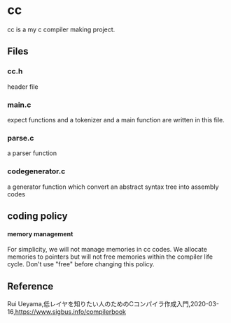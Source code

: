# cc
cc is a my c compiler making project.

## Files

### cc.h
header file

### main.c 

expect functions and a tokenizer and a main function are written in this file.

### parse.c
a parser function 

### codegenerator.c
a generator function which convert an abstract syntax tree into  assembly codes 

## coding policy

#### memory management 
For simplicity, we will not manage memories in cc codes.
We allocate memories to pointers but will not free memories within the compiler life cycle.
Don't use "free" before changing this policy.






## Reference  
Rui Ueyama,低レイヤを知りたい人のためのCコンパイラ作成入門,2020-03-16,https://www.sigbus.info/compilerbook
